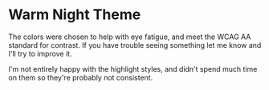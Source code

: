 # Warm Night Theme

The colors were chosen to help with eye fatigue, and meet the WCAG AA standard for contrast. If you have trouble seeing something let me know and I'll try to improve it.

I'm not entirely happy with the highlight styles, and didn't spend much time on them so they're probably not consistent.